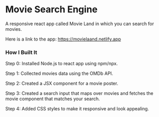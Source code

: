 # Movie Search Engine

A responsive react app called Movie Land in which you can search for movies.

Here is a link to the app: https://movielaand.netlify.app

### How I Built It

Step 0: Installed Node.js to react app using npm/npx.

Step 1: Collected movies data using the OMDb API.

Step 2: Created a JSX component for a movie poster.

Step 3: Created a search input that maps over movies and fetches the movie component that matches your search.

Step 4: Added CSS styles to make it responsive and look appealing.
